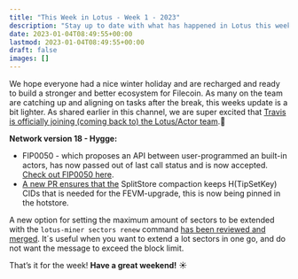 ```yaml
---
title: "This Week in Lotus - Week 1 - 2023"
description: "Stay up to date with what has happened in Lotus this week"
date: 2023-01-04T08:49:55+00:00
lastmod: 2023-01-04T08:49:55+00:00
draft: false
images: []
---
```


We hope everyone had a nice winter holiday and are recharged and ready to build a stronger and better ecosystem for Filecoin. As many on the team are catching up and aligning on tasks after the break, this weeks update is a bit lighter. As shared earlier in this channel, we are super excited that [Travis is officially joining (coming back to) the Lotus/Actor team](https://filecoinproject.slack.com/archives/C027TQMUVJN/p1672695634266989).:tada:

**Network version 18 - Hygge:**
- FIP0050 - which proposes an API between user-programmed an built-in actors, has now passed out of last call status and is now accepted. [Check out FIP0050 here](https://github.com/filecoin-project/FIPs/blob/master/FIPS/fip-0050.md).
- [A new PR ensures that the](https://github.com/filecoin-project/lotus/pull/9960) SplitStore compaction keeps H(TipSetKey) CIDs that is needed for the FEVM-upgrade, this is now being pinned in the hotstore.

A new option for setting the maximum amount of sectors to be extended with the `lotus-miner sectors renew` command [has been reviewed and merged](https://github.com/filecoin-project/lotus/pull/9941). It´s useful when you want to extend a lot sectors in one go, and do not want the message to exceed the block limit.

That’s it for the week! **Have a great weekend!** :sunny: